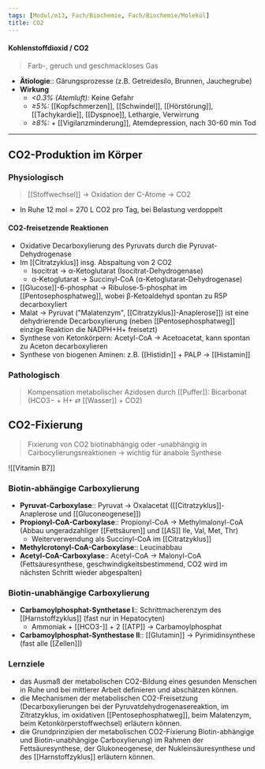 ```yaml
---
tags: [Modul/m13, Fach/Biochemie, Fach/Biochemie/Molekül]
title: CO2
---
```

#### Kohlenstoffdioxid / CO2
> Farb-, geruch und geschmackloses Gas
- **Ätiologie**:: Gärungsprozesse (z.B. Getreidesilo, Brunnen, Jauchegrube)
- **Wirkung**
	- *<0.3% (Atemluft):* Keine Gefahr
	- *≥5%:* [[Kopfschmerzen]], [[Schwindel]], [[Hörstörung]], [[Tachykardie]], [[Dyspnoe]], Lethargie, Verwirrung
	- *≥8%:* + [[Vigilanzminderung]], Atemdepression, nach 30-60 min Tod

--- 
## CO2-Produktion im Körper
### Physiologisch
> [[Stoffwechsel]] → Oxidation der C-Atome → CO2
- In Ruhe 12 mol = 270 L CO2 pro Tag, bei Belastung verdoppelt
#### CO2-freisetzende Reaktionen
- Oxidative Decarboxylierung des Pyruvats durch die Pyruvat-Dehydrogenase
- Im [[Citratzyklus]] insg. Abspaltung von 2 CO2
	- Isocitrat → α-Ketoglutarat (Isocitrat-Dehydrogenase)
	- α-Ketoglutarat → Succinyl-CoA (α-Ketoglutarat-Dehydrogenase)
- [[Glucose]]-6-phosphat → Ribulose-5-phosphat im [[Pentosephosphatweg]], wobei β-Ketoaldehyd spontan zu R5P decarboxyliert
- Malat → Pyruvat ("Malatenzym", [[Citratzyklus]]-Anaplerose]]) ist eine dehydrierende Decarboxylierung (neben [[Pentosephosphatweg]] einzige Reaktion die NADPH+H+ freisetzt)
- Synthese von Ketonkörpern: Acetyl-CoA → Acetoacetat, kann spontan zu Aceton decarboxylieren
- Synthese von biogenen Aminen: z.B. [[Histidin]] + PALP → [[Histamin]]
### Pathologisch
> Kompensation metabolischer Azidosen durch [[Puffer]]: Bicarbonat (HCO3− + H+ ⇄ [[Wasser]] + CO2)


## CO2-Fixierung
> Fixierung von CO2 biotinabhängig oder -unabhängig in Carbocylierungsreaktionen → wichtig für anabole Synthese

![[Vitamin B7]]

### Biotin-abhängige Carboxylierung
- **Pyruvat-Carboxylase**:: Pyruvat → Oxalacetat ([[Citratzyklus]]-Anaplerose und [[Gluconeogenese]])
- **Propionyl-CoA-Carboxylase**:: Propionyl-CoA → Methylmalonyl-CoA (Abbau ungeradzahliger [[Fettsäuren]] und [[AS]] Ile, Val, Met, Thr)
	- Weiterverwendung als Succinyl-CoA im [[Citratzyklus]]
- **Methylcrotonyl-CoA-Carboxylase**:: Leucinabbau
- **Acetyl-CoA-Carboxylase**:: Acetyl-CoA → Malonyl-CoA (Fettsäuresynthese, geschwindigkeitsbestimmend, CO2 wird im nächsten Schritt wieder abgespalten)

### Biotin-unabhängige Carboxylierung
- **Carbamoylphosphat-Synthetase I**:: Schrittmacherenzym des [[Harnstoffzyklus]] (fast nur in Hepatocyten)
	- Ammoniak + [[HCO3-]] + 2 [[ATP]] → Carbamoylphosphat
- **Carbamoylphosphat-Synthestase II**:: [[Glutamin]] → Pyrimidinsynthese (fast alle [[Zellen]])

### Lernziele
- das Ausmaß der metabolischen CO2-Bildung eines gesunden Menschen in Ruhe und bei mittlerer Arbeit definieren und abschätzen können. 
- die Mechanismen der metabolischen CO2-Freisetzung (Decarboxylierungen bei der Pyruvatdehydrogenasereaktion, im Zitratzyklus, im oxidativen [[Pentosephosphatweg]], beim Malatenzym, beim Ketonkörperstoffwechsel) erläutern können.
- die Grundprinzipien der metabolischen CO2-Fixierung Biotin-abhängige und Biotin-unabhängige Carboxylierung) im Rahmen der Fettsäuresynthese, der Glukoneogenese, der Nukleinsäuresynthese und des [[Harnstoffzyklus]] erläutern können.

